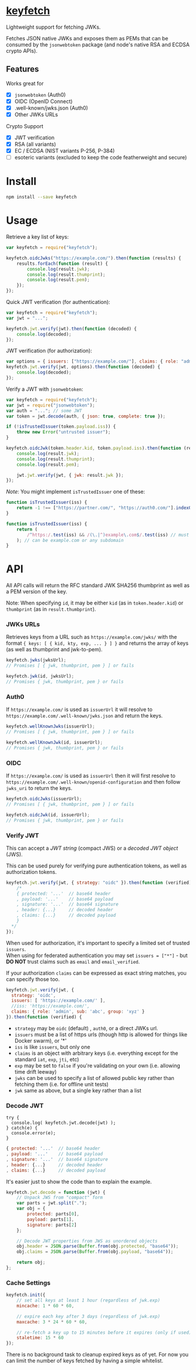 # [keyfetch](https://git.rootprojects.org/root/keyfetch.js)

Lightweight support for fetching JWKs.

Fetches JSON native JWKs and exposes them as PEMs that can be consumed by the `jsonwebtoken` package
(and node's native RSA and ECDSA crypto APIs).

## Features

Works great for

-   [x] `jsonwebtoken` (Auth0)
-   [x] OIDC (OpenID Connect)
-   [x] .well-known/jwks.json (Auth0)
-   [x] Other JWKs URLs

Crypto Support

-   [x] JWT verification
-   [x] RSA (all variants)
-   [x] EC / ECDSA (NIST variants P-256, P-384)
-   [ ] esoteric variants (excluded to keep the code featherweight and secure)

# Install

```bash
npm install --save keyfetch
```

# Usage

Retrieve a key list of keys:

```js
var keyfetch = require("keyfetch");

keyfetch.oidcJwks("https://example.com/").then(function (results) {
    results.forEach(function (result) {
        console.log(result.jwk);
        console.log(result.thumprint);
        console.log(result.pem);
    });
});
```

Quick JWT verification (for authentication):

```js
var keyfetch = require("keyfetch");
var jwt = "...";

keyfetch.jwt.verify(jwt).then(function (decoded) {
    console.log(decoded);
});
```

JWT verification (for authorization):

```js
var options = { issuers: ["https://example.com/"], claims: { role: "admin" } };
keyfetch.jwt.verify(jwt, options).then(function (decoded) {
    console.log(decoded);
});
```

Verify a JWT with `jsonwebtoken`:

```js
var keyfetch = require("keyfetch");
var jwt = require("jsonwebtoken");
var auth = "..."; // some JWT
var token = jwt.decode(auth, { json: true, complete: true });

if (!isTrustedIssuer(token.payload.iss)) {
    throw new Error("untrusted issuer");
}

keyfetch.oidcJwk(token.header.kid, token.payload.iss).then(function (result) {
    console.log(result.jwk);
    console.log(result.thumprint);
    console.log(result.pem);

    jwt.jwt.verify(jwt, { jwk: result.jwk });
});
```

_Note_: You might implement `isTrustedIssuer` one of these:

```js
function isTrustedIssuer(iss) {
    return -1 !== ["https://partner.com/", "https://auth0.com/"].indexOf(iss);
}
```

```js
function isTrustedIssuer(iss) {
    return (
        /^https:/.test(iss) && /(\.|^)example\.com$/.test(iss) // must be a secure domain
    ); // can be example.com or any subdomain
}
```

# API

All API calls will return the RFC standard JWK SHA256 thumbprint as well as a PEM version of the key.

Note: When specifying `id`, it may be either `kid` (as in `token.header.kid`)
or `thumbprint` (as in `result.thumbprint`).

### JWKs URLs

Retrieves keys from a URL such as `https://example.com/jwks/` with the format `{ keys: [ { kid, kty, exp, ... } ] }`
and returns the array of keys (as well as thumbprint and jwk-to-pem).

```js
keyfetch.jwks(jwksUrl);
// Promises [ { jwk, thumbprint, pem } ] or fails
```

```js
keyfetch.jwk(id, jwksUrl);
// Promises { jwk, thumbprint, pem } or fails
```

### Auth0

If `https://example.com/` is used as `issuerUrl` it will resolve to
`https://example.com/.well-known/jwks.json` and return the keys.

```js
keyfetch.wellKnownJwks(issuerUrl);
// Promises [ { jwk, thumbprint, pem } ] or fails
```

```js
keyfetch.wellKnownJwk(id, issuerUrl);
// Promises { jwk, thumbprint, pem } or fails
```

### OIDC

If `https://example.com/` is used as `issuerUrl` then it will first resolve to
`https://example.com/.well-known/openid-configuration` and then follow `jwks_uri` to return the keys.

```js
keyfetch.oidcJwks(issuerUrl);
// Promises [ { jwk, thumbprint, pem } ] or fails
```

```js
keyfetch.oidcJwk(id, issuerUrl);
// Promises { jwk, thumbprint, pem } or fails
```

### Verify JWT

This can accept a _JWT string_ (compact JWS) or a _decoded JWT object_ (JWS).

This can be used purely for verifying pure authentication tokens, as well as authorization tokens.

```js
keyfetch.jwt.verify(jwt, { strategy: "oidc" }).then(function (verified) {
    /*
    { protected: '...'  // base64 header
    , payload: '...'    // base64 payload
    , signature: '...'  // base64 signature
    , header: {...}     // decoded header
    , claims: {...}     // decoded payload
    }
  */
});
```

When used for authorization, it's important to specify a limited set of trusted `issuers`. \
When using for federated authentication you may set `issuers = ["*"]` - but **DO NOT** trust claims such as `email` and `email_verified`.

If your authorization `claims` can be expressed as exact string matches, you can specify those too.

```js
keyfetch.jwt.verify(jwt, {
  strategy: 'oidc',
  issuers: [ 'https://example.com/' ],
  //iss: 'https://example.com/',
  claims: { role: 'admin', sub: 'abc', group: 'xyz' }
}).then(function (verified) {
```

-   `strategy` may be `oidc` (default) , `auth0`, or a direct JWKs url.
-   `issuers` must be a list of https urls (though http is allowed for things like Docker swarm), or '\*'
-   `iss` is like `issuers`, but only one
-   `claims` is an object with arbitrary keys (i.e. everything except for the standard `iat`, `exp`, `jti`, etc)
-   `exp` may be set to `false` if you're validating on your own (i.e. allowing time drift leeway)
-   `jwks` can be used to specify a list of allowed public key rather than fetching them (i.e. for offline unit tests)
-   `jwk` same as above, but a single key rather than a list

### Decode JWT

```jwt
try {
  console.log( keyfetch.jwt.decode(jwt) );
} catch(e) {
  console.error(e);
}
```

```js
{ protected: '...'  // base64 header
, payload: '...'    // base64 payload
, signature: '...'  // base64 signature
, header: {...}     // decoded header
, claims: {...}     // decoded payload
```

It's easier just to show the code than to explain the example.

```js
keyfetch.jwt.decode = function (jwt) {
    // Unpack JWS from "compact" form
    var parts = jwt.split(".");
    var obj = {
        protected: parts[0],
        payload: parts[1],
        signature: parts[2]
    };

    // Decode JWT properties from JWS as unordered objects
    obj.header = JSON.parse(Buffer.from(obj.protected, "base64"));
    obj.claims = JSON.parse(Buffer.from(obj.payload, "base64"));

    return obj;
};
```

### Cache Settings

```js
keyfetch.init({
    // set all keys at least 1 hour (regardless of jwk.exp)
    mincache: 1 * 60 * 60,

    // expire each key after 3 days (regardless of jwk.exp)
    maxcache: 3 * 24 * 60 * 60,

    // re-fetch a key up to 15 minutes before it expires (only if used)
    staletime: 15 * 60
});
```

There is no background task to cleanup expired keys as of yet.
For now you can limit the number of keys fetched by having a simple whitelist.

